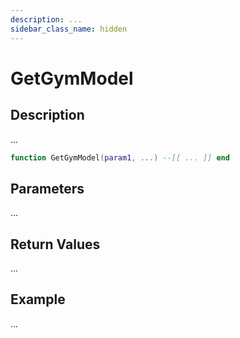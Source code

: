 ```yaml
---
description: ...
sidebar_class_name: hidden
---
```


# GetGymModel

## Description

...

```lua
function GetGymModel(param1, ...) --[[ ... ]] end
```

## Parameters

...

## Return Values

...

## Example

...

